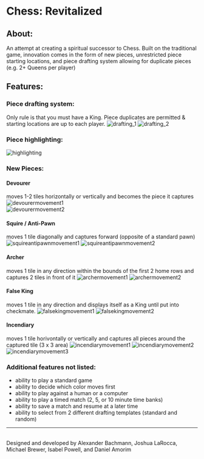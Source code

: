 # Chess: Revitalized

## About:
An attempt at creating a spiritual successor to Chess. Built on the traditional game, innovation comes in the form of new pieces, unrestricted piece starting locations, and piece drafting system allowing for duplicate pieces (e.g. 2+ Queens per player)

## Features: 

### Piece drafting system:
Only rule is that you must have a King. Piece duplicates are permitted & starting locations are up to each player.
![drafting_1](https://github.com/alexander-bachmann/chess-revitalized/blob/master/README_images/drafting_image_1.PNG?raw=true)
![drafting_2](https://github.com/alexander-bachmann/chess-revitalized/blob/master/README_images/drafting_image_2.PNG?raw=true)

### Piece highlighting:
![highlighting](https://github.com/alexander-bachmann/chess-revitalized/blob/master/README_images/piece_highlighting_1.PNG?raw=true)

### New Pieces: 
#### Devourer 
moves 1-2 tiles horizontally or vertically and becomes the piece it captures
![devourermovement1](https://github.com/alexander-bachmann/chess-revitalized/blob/master/README_images/piece_1_movement_1.PNG/?raw=true)
</br>
![devourermovement2](https://github.com/alexander-bachmann/chess-revitalized/blob/master/README_images/piece_1_movement_2.PNG/?raw=true)

#### Squire / Anti-Pawn
moves 1 tile diagonally and captures forward (opposite of a standard pawn)
![squireantipawnmovement1](https://github.com/alexander-bachmann/chess-revitalized/blob/master/README_images/piece_2_movement_1.PNG/?raw=true)
![squireantipawnmovement2](https://github.com/alexander-bachmann/chess-revitalized/blob/master/README_images/piece_2_movement_2.PNG/?raw=true)

#### Archer
moves 1 tile in any direction within the bounds of the first 2 home rows and captures 2 tiles in front of it
![archermovement1](https://github.com/alexander-bachmann/chess-revitalized/blob/master/README_images/piece_3_movement_1.PNG/?raw=true)
![archermovement2](https://github.com/alexander-bachmann/chess-revitalized/blob/master/README_images/piece_3_movement_2.PNG/?raw=true)

#### False King
moves 1 tile in any direction and displays itself as a King until put into checkmate.
![falsekingmovement1](https://github.com/alexander-bachmann/chess-revitalized/blob/master/README_images/piece_4_movement_1.PNG/?raw=true)
![falsekingmovement2](https://github.com/alexander-bachmann/chess-revitalized/blob/master/README_images/piece_4_movement_2.PNG/?raw=true)

#### Incendiary
moves 1 tile horivontally or vertically and captures all pieces around the captured tile (3 x 3 area)
![incendiarymovement1](https://github.com/alexander-bachmann/chess-revitalized/blob/master/README_images/piece_5_movement_1.PNG/?raw=true)
![incendiarymovement2](https://github.com/alexander-bachmann/chess-revitalized/blob/master/README_images/piece_5_movement_2.PNG/?raw=true)
![incendiarymovement3](https://github.com/alexander-bachmann/chess-revitalized/blob/master/README_images/piece_5_movement_3.PNG/?raw=true)

### Additional features not listed:
- ability to play a standard game
- ability to decide which color moves first
- ability to play against a human or a computer
- ability to play a timed match (2, 5, or 10 minute time banks)
- ability to save a match and resume at a later time
- ability to select from 2 different drafting templates (standard and random)
---

</br> Designed and developed by Alexander Bachmann, Joshua LaRocca, Michael Brewer, Isabel Powell, and Daniel Amorim

